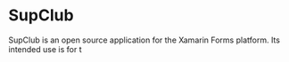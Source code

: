 # SupClub
SupClub is an open source application for the Xamarin Forms platform. Its intended use is for t

<!--stackedit_data:
eyJoaXN0b3J5IjpbLTc5MzQ4ODA0MF19
-->